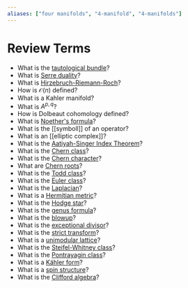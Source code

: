 ```yaml
---
aliases: ["four manifolds", "4-manifold", "4-manifolds"]
---
```


# Review Terms
-   What is the [tautological bundle](tautological%20bundle.md)?
-  What is [Serre duality](Serre%20duality)?
-   What is [Hirzebruch-Riemann-Roch](Hirzebruch-Riemann-Roch)?
-   How is $\mathcal{O}(n)$ defined?
-   What is a Kahler manifold?
-   What is $A^{p, q}$?
-   How is Dolbeaut cohomology defined?
-   What is [Noether's formula](Noether's%20formula)?
-   What is the [[symboll]] of an operator?
-   What is an [[elliptic complex]]?
-   What is the [Aatiyah-Singer Index Theorem](Aatiyah-Singer%20Index%20Theorem)?
-   What is the [Chern class](Chern%20class)?
-   What is the [Chern character](Chern%20character)?
-   What are [Chern roots](Chern%20roots)?
-   What is the [Todd class](Todd%20class)?
-   What is the [Euler class](Euler%20class.md)?
-   What is the [Laplacian](Laplacian)?
-   What is a [Hermitian metric](Hermitian%20metric)?
-   What is the [Hodge star](Hodge%20star)?
-   What is the [genus formula](genus%20formula)?
-   What is the [blowup](blowup.md)?
-   What is the [exceptional divisor](exceptional%20divisor.md)?
-   What is the [strict transform](strict%20transform)?
-   What is a [unimodular lattice](unimodular%20lattice)?
-   What is the [Steifel-Whitney class](Steifel-Whitney%20class)?
-   What is the [Pontrayagin class](Pontrayagin%20class)?
-   What is a [Kähler form](Kähler%20form)?
-   What is a [spin structure](spin.md)?
-   What is the [Clifford algebra](Clifford%20algebra)?